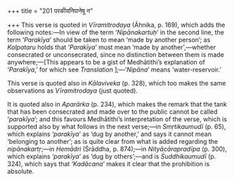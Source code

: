 +++
title = "201 परकीयनिपानेषु न"

+++
This verse is quoted in *Vīramitrodaya* (Āhnika, p. 169), which adds the
following notes:—In view of the term ‘*Nipānakartuḥ*’ in the second
line, the term ‘*Parakīya*’ should be taken to mean ‘made by another
person’; as *Kalpataru* holds that ‘*Parakīya*’ must mean ‘made by
another’,—whether consecrated or unconsecrated, since no distinction
between them is made anywhere;—\[This appears to be a gist of
Medhātithi’s explanation of ‘*Parakīya*,’ for which see *Translation*
\];—‘*Nipāna*’ means ‘water-reservoir.’

This verse is quoted also in *Kālaviveka* (p. 328), which too makes the
same observations as *Vīramitrodaya* (just quoted).

It is quoted also in *Aparārka* (p. 234), which makes the remark that
the tank that has been consecrated and made over to the public cannot be
called ‘*parakīya*’; and this favours Medhātithi’s interpretation of the
verse, which is supported also by what follows in the next verse;—in
*Smṛtikaumudī* (p. 65), which explains ‘*parakīya*’ as ‘dug by another,’
and says it cannot mean ‘belonging to another’; as is quite clear from
what is added regarding the *nipānakartṛ*;—in *Hemādri* (Śrāddha, p.
874);—in *Nityācārapradīpa* (p. 300), which explains ‘*parakīya*’ as
‘dug by others’;—and is *Śuddhikaumudī* (p. 324), which says that
‘*Kadācana*’ makes it clear that the prohibition is absolute.


